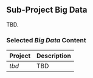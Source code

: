 ## Sub-Project Big Data

TBD.

### Selected _Big Data_ Content

Project | Description
------- | -----------
_tbd_ | TBD
